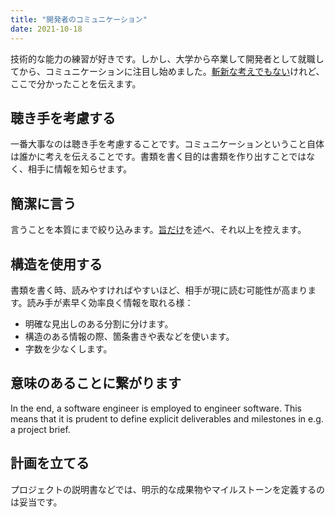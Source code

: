 ```yaml
---
title: "開発者のコミュニケーション"
date: 2021-10-18
---
```


技術的な能力の練習が好きです。しかし、大学から卒業して開発者として就職してから、コミュニケーションに注目し始めました。[斬新な考えでもない][unoriginal]けれど、ここで分かったことを伝えます。

## 聴き手を考慮する

一番大事なのは聴き手を考慮することです。コミュニケーションということ自体は誰かに考えを伝えることです。書類を書く目的は書類を作り出すことではなく、相手に情報を知らせます。

## 簡潔に言う

言うことを本質にまで絞り込みます。[旨だけ][less]を述べ、それ以上を控えます。

## 構造を使用する

書類を書く時、読みやすければやすいほど、相手が現に読む可能性が高まります。読み手が素早く効率良く情報を取れる様：

- 明確な見出しのある分割に分けます。
- 構造のある情報の際、箇条書きや表などを使います。
- 字数を少なくします。

## 意味のあることに繋がります

In the end, a software engineer is employed to engineer software. This means
that it is prudent to define explicit deliverables and milestones in e.g. a
project brief.

## 計画を立てる

プロジェクトの説明書などでは、明示的な成果物やマイルストーンを定義するのは妥当です。

[less]: /posts/write-more-but-less
[unoriginal]: /posts/unoriginality
